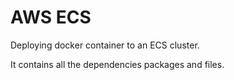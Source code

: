 # AWS ECS 
Deploying docker container to an ECS cluster.

It contains all the dependencies packages and files.
